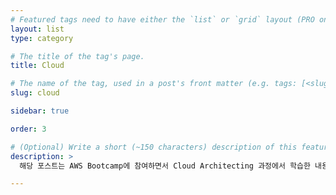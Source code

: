 ```yaml
---
# Featured tags need to have either the `list` or `grid` layout (PRO only).
layout: list
type: category

# The title of the tag's page.
title: Cloud

# The name of the tag, used in a post's front matter (e.g. tags: [<slug>]).
slug: cloud

sidebar: true

order: 3

# (Optional) Write a short (~150 characters) description of this featured tag.
description: >
  해당 포스트는 AWS Bootcamp에 참여하면서 Cloud Architecting 과정에서 학습한 내용을 정리한 글입니다.

---
```

